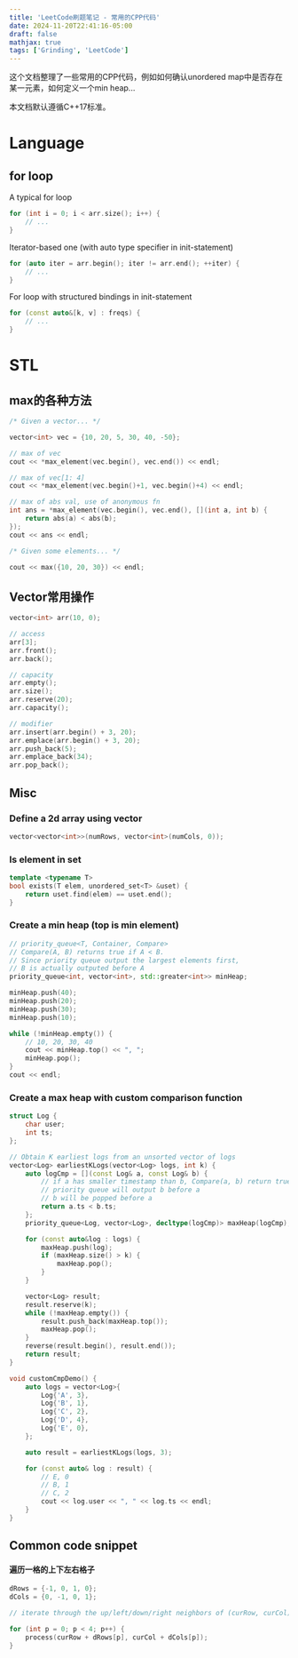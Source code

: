 ```yaml
---
title: 'LeetCode刷题笔记 - 常用的CPP代码'
date: 2024-11-20T22:41:16-05:00
draft: false
mathjax: true
tags: ['Grinding', 'LeetCode']
---
```


这个文档整理了一些常用的CPP代码，例如如何确认unordered map中是否存在某一元素，如何定义一个min heap...

本文档默认遵循C++17标准。

# Language

## for loop

A typical for loop

```cpp
for (int i = 0; i < arr.size(); i++) {
    // ...
}
```

Iterator-based one (with auto type specifier in init-statement)

```cpp
for (auto iter = arr.begin(); iter != arr.end(); ++iter) {
    // ...
}
```

For loop with structured bindings in init-statement
```cpp
for (const auto&[k, v] : freqs) {
    // ...
}
```

# STL

## max的各种方法

```cpp
/* Given a vector... */

vector<int> vec = {10, 20, 5, 30, 40, -50};

// max of vec
cout << *max_element(vec.begin(), vec.end()) << endl;

// max of vec[1: 4]
cout << *max_element(vec.begin()+1, vec.begin()+4) << endl;

// max of abs val, use of anonymous fn
int ans = *max_element(vec.begin(), vec.end(), [](int a, int b) {
    return abs(a) < abs(b);
});
cout << ans << endl;

/* Given some elements... */

cout << max({10, 20, 30}) << endl;
```

## Vector常用操作

```cpp
vector<int> arr(10, 0);

// access
arr[3];
arr.front();
arr.back();

// capacity
arr.empty();
arr.size();
arr.reserve(20);
arr.capacity();

// modifier
arr.insert(arr.begin() + 3, 20);
arr.emplace(arr.begin() + 3, 20);
arr.push_back(5);
arr.emplace_back(34);
arr.pop_back();
```

## Misc

### Define a 2d array using vector

```cpp
vector<vector<int>>(numRows, vector<int>(numCols, 0));
```

### Is element in set

```cpp
template <typename T>
bool exists(T elem, unordered_set<T> &uset) {
    return uset.find(elem) == uset.end();
}
```

### Create a min heap (top is min element)

```cpp
// priority_queue<T, Container, Compare>
// Compare(A, B) returns true if A < B.
// Since priority queue output the largest elements first, 
// B is actually outputed before A
priority_queue<int, vector<int>, std::greater<int>> minHeap;

minHeap.push(40);
minHeap.push(20);
minHeap.push(30);
minHeap.push(10);

while (!minHeap.empty()) {
    // 10, 20, 30, 40 
    cout << minHeap.top() << ", ";
    minHeap.pop();
}
cout << endl;
```

### Create a max heap with custom comparison function

```cpp
struct Log {
    char user;
    int ts;
};

// Obtain K earliest logs from an unsorted vector of logs
vector<Log> earliestKLogs(vector<Log> logs, int k) {
    auto logCmp = [](const Log& a, const Log& b) {
        // if a has smaller timestamp than b, Compare(a, b) return true
        // priority queue will output b before a
        // b will be popped before a
        return a.ts < b.ts;
    };
    priority_queue<Log, vector<Log>, decltype(logCmp)> maxHeap(logCmp);

    for (const auto&log : logs) {
        maxHeap.push(log);
        if (maxHeap.size() > k) {
            maxHeap.pop();
        }
    }

    vector<Log> result;
    result.reserve(k);
    while (!maxHeap.empty()) {
        result.push_back(maxHeap.top());
        maxHeap.pop();
    }
    reverse(result.begin(), result.end());
    return result;
}

void customCmpDemo() {
    auto logs = vector<Log>{
        Log{'A', 3},
        Log{'B', 1},
        Log{'C', 2},
        Log{'D', 4},
        Log{'E', 0},
    };

    auto result = earliestKLogs(logs, 3);

    for (const auto& log : result) {
        // E, 0
        // B, 1
        // C, 2
        cout << log.user << ", " << log.ts << endl;
    }
}
```

## Common code snippet

#### 遍历一格的上下左右格子

```cpp
dRows = {-1, 0, 1, 0};
dCols = {0, -1, 0, 1};

// iterate through the up/left/down/right neighbors of (curRow, curCol)

for (int p = 0; p < 4; p++) {
    process(curRow + dRows[p], curCol + dCols[p]);
}
```